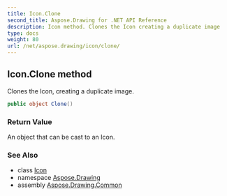 ```yaml
---
title: Icon.Clone
second_title: Aspose.Drawing for .NET API Reference
description: Icon method. Clones the Icon creating a duplicate image
type: docs
weight: 80
url: /net/aspose.drawing/icon/clone/
---
```

## Icon.Clone method

Clones the Icon, creating a duplicate image.

```csharp
public object Clone()
```

### Return Value

An object that can be cast to an Icon.

### See Also

* class [Icon](../)
* namespace [Aspose.Drawing](../../icon/)
* assembly [Aspose.Drawing.Common](../../../)



